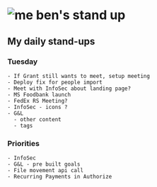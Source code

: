 # ![me](https://avatars2.githubusercontent.com/u/5232044?s=50&v=4) ben's stand up

## My daily stand-ups

### Tuesday

    - If Grant still wants to meet, setup meeting
    - Deploy fix for people import
    - Meet with InfoSec about landing page?
    - MS Foodbank launch
    - FedEx RS Meeting?
    - InfoSec - icons ?
    - G&L 
      - other content
      - tags

### Priorities 
   
    - InfoSec
    - G&L - pre built goals
    - File movement api call
    - Recurring Payments in Authorize
